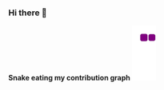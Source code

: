 ### Hi there 👋

<!--
**Muradov2004/Muradov2004** is a ✨ _special_ ✨ repository because its `README.md` (this file) appears on your GitHub profile.
-->

**Snake eating my contribution graph**
![snake gif](https://github.com/Muradov2004/Muradov2004/blob/output/github-contribution-grid-snake.gif)
